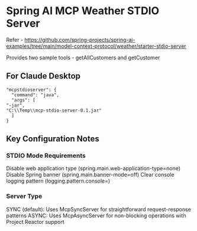 # Spring AI MCP Weather STDIO Server

Refer - https://github.com/spring-projects/spring-ai-examples/tree/main/model-context-protocol/weather/starter-stdio-server

Provides two sample tools - getAllCustomers and getCustomer  


## For Claude Desktop

    "mcpstdioserver": {
      "command": "java",
      "args": [
	"-jar",
	"C:\\Temp\\mcp-stdio-server-0.1.jar"
      ]
    }

## Key Configuration Notes

### STDIO Mode Requirements

Disable web application type (spring.main.web-application-type=none)
Disable Spring banner (spring.main.banner-mode=off)
Clear console logging pattern (logging.pattern.console=)

### Server Type

SYNC (default): Uses McpSyncServer for straightforward request-response patterns
ASYNC: Uses McpAsyncServer for non-blocking operations with Project Reactor support



